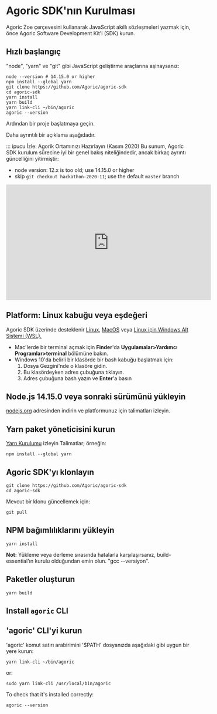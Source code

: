# Agoric SDK'nın Kurulması

Agoric Zoe çerçevesini kullanarak JavaScript akıllı sözleşmeleri yazmak için,
önce Agoric Software Development Kit'i (SDK) kurun.

## Hızlı başlangıç

"node", "yarn" ve "git" gibi JavaScript geliştirme araçlarına aşinaysanız:

```shell
node --version # 14.15.0 or higher
npm install --global yarn
git clone https://github.com/Agoric/agoric-sdk
cd agoric-sdk
yarn install
yarn build
yarn link-cli ~/bin/agoric
agoric --version
```

Ardından bir proje başlatmaya geçin.

Daha ayrıntılı bir açıklama aşağıdadır.

::: ipucu İzle: Agorik Ortamınızı Hazırlayın (Kasım 2020)
Bu sunum, Agoric SDK kurulum sürecine iyi bir genel bakış niteliğindedir, ancak birkaç ayrıntı güncelliğini yitirmiştir:
 - node version: 12.x is too old; use 14.15.0 or higher
 - skip `git checkout hackathon-2020-11`; use the default `master` branch

<iframe width="560" height="315" src="https://www.youtube.com/embed/w0By22jYhJA" title="YouTube video player" frameborder="0" allow="accelerometer; autoplay; clipboard-write; encrypted-media; gyroscope; picture-in-picture" allowfullscreen></iframe>


## Platform: Linux kabuğu veya eşdeğeri

Agoric SDK üzerinde desteklenir
<a href="https://en.wikipedia.org/wiki/Linux">Linux</a>,
<a href="https://www.apple.com/macos/">MacOS</a> veya
<a href="https://docs.microsoft.com/en-us/windows/wsl/">Linux için Windows Alt Sistemi (WSL).</a>

 - Mac'lerde bir terminal açmak için **Finder**'da **Uygulamalar>Yardımcı Programlar>terminal** bölümüne bakın.
 - Windows 10'da belirli bir klasörde bir bash kabuğu başlatmak için:
   1. Dosya Gezgini'nde o klasöre gidin.
   2. Bu klasördeyken adres çubuğuna tıklayın.
   3. Adres çubuğuna bash yazın ve <b>Enter</b>'a basın


## Node.js 14.15.0 veya sonraki sürümünü yükleyin

[nodejs.org](https://nodejs.org/) adresinden indirin ve platformunuz için talimatları izleyin.


## Yarn paket yöneticisini kurun

[Yarn Kurulumu](https://classic.yarnpkg.com/en/docs/install) izleyin
Talimatlar; örneğin:

```shell
npm install --global yarn
```

## Agoric SDK'yı klonlayın

```shell
git clone https://github.com/Agoric/agoric-sdk
cd agoric-sdk
```

Mevcut bir klonu güncellemek için:

```shell
git pull
```

## NPM bağımlılıklarını yükleyin

```shell
yarn install
```

**Not:** Yükleme veya derleme sırasında hatalarla karşılaşırsanız, build-essential'ın kurulu olduğundan emin olun. "gcc --versiyon".

## Paketler oluşturun

```shell
yarn build
```

## Install `agoric` CLI
## 'agoric' CLI'yi kurun

'agoric' komut satırı arabirimini '$PATH' dosyanızda aşağıdaki gibi uygun bir yere kurun:

```shell
yarn link-cli ~/bin/agoric
```

or:

```shell
sudo yarn link-cli /usr/local/bin/agoric
```

To check that it's installed correctly:

```shell
agoric --version
```